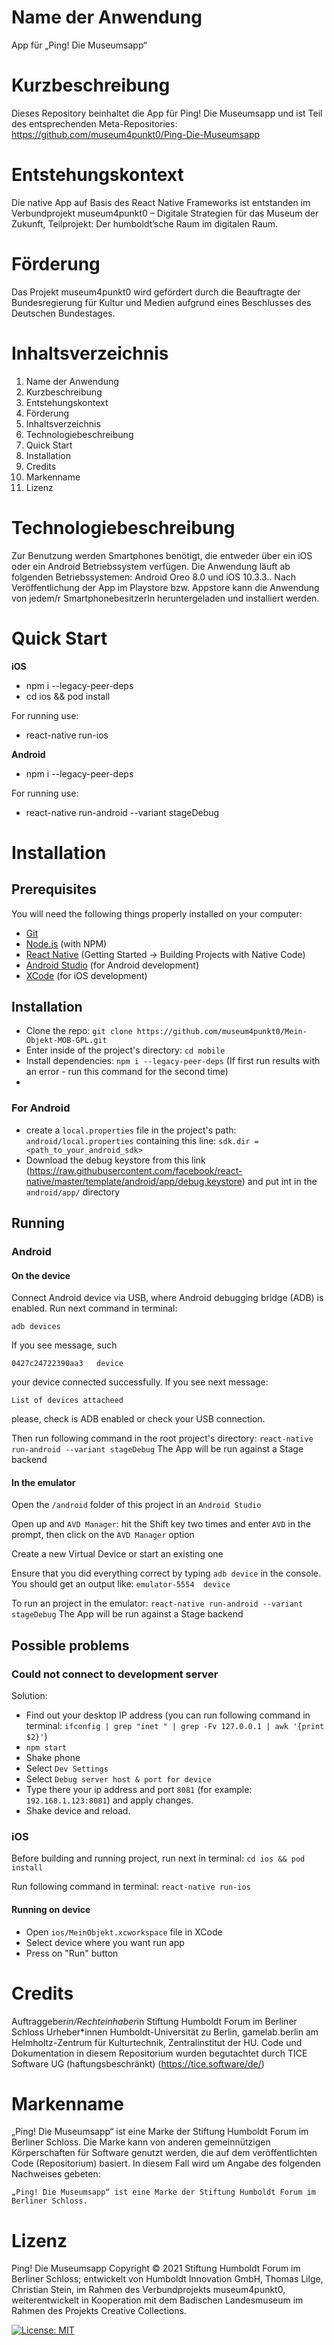 # Name der Anwendung
App für „Ping! Die Museumsapp“


# Kurzbeschreibung
Dieses Repository beinhaltet die App für Ping! Die Museumsapp und ist Teil des entsprechenden Meta-Repositories: https://github.com/museum4punkt0/Ping-Die-Museumsapp


# Entstehungskontext 
Die native App auf Basis des React Native Frameworks ist entstanden im Verbundprojekt museum4punkt0 – Digitale Strategien für das Museum der Zukunft, Teilprojekt: Der humboldt’sche Raum im digitalen Raum.


# Förderung 
Das Projekt museum4punkt0 wird gefördert durch die Beauftragte der Bundesregierung für Kultur und Medien aufgrund eines Beschlusses des Deutschen Bundestages.

# Inhaltsverzeichnis
1. Name der Anwendung 
2. Kurzbeschreibung 
3. Entstehungskontext
4. Förderung
5. Inhaltsverzeichnis 
6. Technologiebeschreibung
7. Quick Start
8. Installation
9. Credits
10. Markenname
11. Lizenz 

# Technologiebeschreibung
Zur Benutzung werden Smartphones benötigt, die entweder über ein iOS oder ein Android Betriebssystem verfügen. Die Anwendung läuft ab folgenden Betriebssystemen: Android Oreo 8.0 und iOS 10.3.3.. Nach Veröffentlichung der App im Playstore bzw. Appstore kann die Anwendung von jedem/r SmartphonebesitzerIn heruntergeladen und installiert werden. 

# Quick Start

**iOS**
- npm i --legacy-peer-deps
- cd ios && pod install

For running use:
- react-native run-ios


**Android**
- npm i --legacy-peer-deps

For running use:
- react-native run-android --variant stageDebug

# Installation

## Prerequisites
You will need the following things properly installed on your computer:

* [Git](http://git-scm.com/)
* [Node.js](http://nodejs.org/) (with NPM)
* [React Native](https://facebook.github.io/react-native/docs/getting-started.html) (Getting Started -> Building Projects with Native Code)
* [Android Studio](https://developer.android.com/studio/index.html) (for Android development)
* [XCode](https://itunes.apple.com/app/xcode/id497799835) (for iOS development)

## Installation
* Clone the repo: `git clone https://github.com/museum4punkt0/Mein-Objekt-MOB-GPL.git`
* Enter inside of the project's directory: `cd mobile`
* Install dependencies: `npm i --legacy-peer-deps` (If first run results with an error - run this command for the second time)
* 
### For Android
* create a `local.properties` file in the project's path: `android/local.properties` containing this line: `sdk.dir = <path_to_your_android_sdk>`
* Download the debug keystore from this link (https://raw.githubusercontent.com/facebook/react-native/master/template/android/app/debug.keystore) and put int in the `android/app/` directory


## Running

### Android

#### On the device
Connect Android device via USB, where Android debugging bridge (ADB) is enabled. Run next command in terminal:

`adb devices`

If you see message, such

`0427c24722390aa3	device`

your device connected successfully. If you see next message:

`List of devices attacheed`

please, check is ADB enabled or check your USB connection.

Then run following command in the root project's directory: `react-native run-android --variant stageDebug`
The App will be run against a Stage backend

#### In the emulator

Open the `/android` folder of this project in an `Android Studio`

Open up and `AVD Manager`: hit the Shift key two times and enter `AVD` in the prompt, then click on the `AVD Manager` option

Create a new Virtual Device or start an existing one

Ensure that you did everything correct by typing `adb device` in the console. You should get an output like:
`emulator-5554	device`

To run an project in the emulator:
`react-native run-android --variant stageDebug`
The App will be run against a Stage backend

## Possible problems

### Could not connect to development server

Solution:
* Find out your desktop IP address (you can run following command in terminal: `ifconfig | grep "inet " | grep -Fv 127.0.0.1 | awk '{print $2}'`)
* `npm start`
* Shake phone
* Select `Dev Settings`
* Select `Debug server host & port for device`
* Type there your ip address and port `8081` (for example: `192.168.1.123:8081`) and apply changes.
* Shake device and reload.

### iOS
Before building and running project, run next in terminal:
`cd ios && pod install`

Run following command in terminal:
`react-native run-ios`

#### Running on device
* Open `ios/MeinObjekt.xcworkspace` file in XCode
* Select device where you want run app
* Press on "Run" button

# Credits 
Auftraggeber*in/Rechteinhaber*in 
Stiftung Humboldt Forum im Berliner Schloss 
Urheber*innen 
Humboldt-Universität zu Berlin, gamelab.berlin am Helmholtz-Zentrum für Kulturtechnik, Zentralinstitut der HU. 
Code und Dokumentation in diesem Repositorium wurden begutachtet durch TICE Software UG (haftungsbeschränkt) (https://tice.software/de/)


# Markenname 
„Ping! Die Museumsapp“ ist eine Marke der Stiftung Humboldt Forum im Berliner Schloss. Die Marke kann von anderen gemeinnützigen Körperschaften für Software genutzt werden, die auf dem veröffentlichten Code (Repositorium) basiert. In diesem Fall wird um Angabe des folgenden Nachweises gebeten:

    „Ping! Die Museumsapp“ ist eine Marke der Stiftung Humboldt Forum im Berliner Schloss.


# Lizenz 
Ping! Die Museumsapp Copyright © 2021 Stiftung Humboldt Forum im Berliner Schloss; entwickelt von Humboldt Innovation GmbH, Thomas Lilge, Christian Stein, im Rahmen des Verbundprojekts museum4punkt0, weiterentwickelt in Kooperation mit dem Badischen Landesmuseum im Rahmen des Projekts Creative Collections.

[![License: MIT](https://img.shields.io/badge/License-MIT-yellow.svg)](https://github.com/museum4punkt0/Ping-APP-MIT/blob/master/LICENSE.md)
